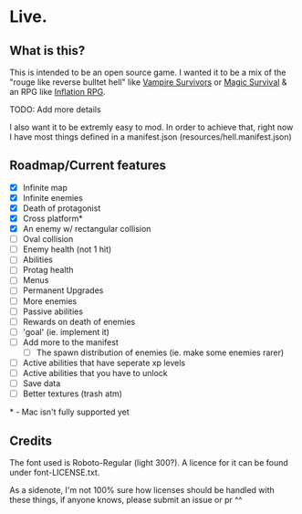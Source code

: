 # Live.

## What is this?

This is intended to be an open source game. I wanted it to be a mix of the "rouge like reverse bulltet hell" like [Vampire Survivors](https://store.steampowered.com/app/1794680/Vampire_Survivors/) or [Magic Survival](https://play.google.com/store/apps/details?id=com.vkslrzm.Zombie) & an RPG like [Inflation RPG](https://play.google.com/store/apps/details?id=air.infurerpgkuesuto). 

TODO: Add more details

I also want it to be extremly easy to mod. In order to achieve that, right now I have most things defined in a manifest.json (resources/hell.manifest.json)

## Roadmap/Current features

- [x] Infinite map
- [x] Infinite enemies
- [x] Death of protagonist
- [x] Cross platform\*
- [x] An enemy w/ rectangular collision
- [ ] Oval collision
- [ ] Enemy health (not 1 hit)
- [ ] Abilities
- [ ] Protag health
- [ ] Menus
- [ ] Permanent Upgrades
- [ ] More enemies
- [ ] Passive abilities
- [ ] Rewards on death of enemies
- [ ] 'goal' (ie. implement it)
- [ ] Add more to the manifest
    - [ ] The spawn distribution of enemies (ie. make some enemies rarer)
- [ ] Active abilities that have seperate xp levels
- [ ] Active abilities that you have to unlock
- [ ] Save data
- [ ] Better textures (trash atm)

\* - Mac isn't fully supported yet

## Credits

The font used is Roboto-Regular (light 300?). A licence for it can be found under font-LICENSE.txt.

As a sidenote, I'm not 100% sure how licenses should be handled with these things, if anyone knows, please submit an issue or pr ^^
